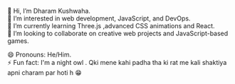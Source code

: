 👋 Hi, I’m Dharam Kushwaha.             
👀 I’m interested in web development, JavaScript, and DevOps.      
🌱 I’m currently learning Three.js ,advanced CSS animations and React.     
💞️ I’m looking to collaborate on creative web projects and JavaScript-based games.      
       
😄 Pronouns: He/Him.     
⚡ Fun fact: I'm a night owl . Qki mene kahi padha tha ki rat me kali shaktiya apni charam par hoti h 😁     
<!---
dharam011/dharam011 is a ✨ special ✨ repository because its `README.md` (this file) appears on your GitHub profile.
You can click the Preview link to take a look at your changes.
--->
